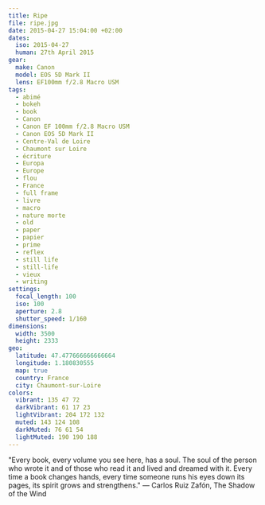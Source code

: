 ```yaml
---
title: Ripe
file: ripe.jpg
date: 2015-04-27 15:04:00 +02:00
dates:
  iso: 2015-04-27
  human: 27th April 2015
gear:
  make: Canon
  model: EOS 5D Mark II
  lens: EF100mm f/2.8 Macro USM
tags:
  - abimé
  - bokeh
  - book
  - Canon
  - Canon EF 100mm f/2.8 Macro USM
  - Canon EOS 5D Mark II
  - Centre-Val de Loire
  - Chaumont sur Loire
  - écriture
  - Europa
  - Europe
  - flou
  - France
  - full frame
  - livre
  - macro
  - nature morte
  - old
  - paper
  - papier
  - prime
  - reflex
  - still life
  - still-life
  - vieux
  - writing
settings:
  focal_length: 100
  iso: 100
  aperture: 2.8
  shutter_speed: 1/160
dimensions:
  width: 3500
  height: 2333
geo:
  latitude: 47.477666666666664
  longitude: 1.180830555
  map: true
  country: France
  city: Chaumont-sur-Loire
colors:
  vibrant: 135 47 72
  darkVibrant: 61 17 23
  lightVibrant: 204 172 132
  muted: 143 124 108
  darkMuted: 76 61 54
  lightMuted: 190 190 188
---
```


"Every book, every volume you see here, has a soul. The soul of the person who wrote it and of those who read it and lived and dreamed with it. Every time a book changes hands, every time someone runs his eyes down its pages, its spirit grows and strengthens." — Carlos Ruiz Zafón, The Shadow of the Wind
